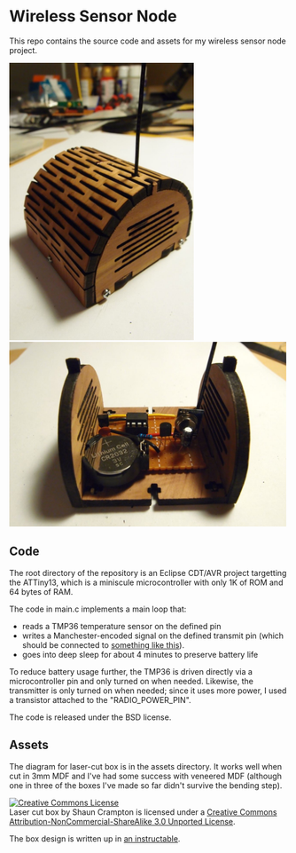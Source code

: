Wireless Sensor Node
====================

This repo contains the source code and assets for my wireless sensor node 
project.

<img src="https://github.com/fasaxc/WirelessSensorNode/raw/master/assets/box.jpg" width="333" height="500" alt="Completed sensor module">

<img src="https://github.com/fasaxc/WirelessSensorNode/raw/master/assets/node.jpg" width="500" height="333" alt="Completed sensor module">

Code
----

The root directory of the repository is an Eclipse CDT/AVR project targetting
the ATTiny13, which is a miniscule microcontroller with only 1K of ROM and 
64 bytes of RAM.

The code in main.c implements a main loop that:

* reads a TMP36 temperature sensor on the defined pin
* writes a Manchester-encoded signal on the defined transmit pin (which should be connected to <a href="http://www.sparkfun.com/products/10534">something like this</a>).
* goes into deep sleep for about 4 minutes to preserve battery life

To reduce battery usage further, the TMP36 is driven directly via a 
microcontroller pin and only turned on when needed.  Likewise, the transmitter 
is only turned on when needed; since it uses more power, I used a transistor 
attached to the "RADIO_POWER_PIN".

The code is released under the BSD license.

Assets
------

The diagram for laser-cut box is in the assets directory.  It works well when 
cut in 3mm MDF and I've had some success with veneered MDF (although one in
three of the boxes I've made so far didn't survive the bending step).  

<a rel="license" href="http://creativecommons.org/licenses/by-nc-sa/3.0/"><img alt="Creative Commons License" style="border-width:0" src="http://i.creativecommons.org/l/by-nc-sa/3.0/88x31.png" /></a><br /><span xmlns:dct="http://purl.org/dc/terms/" href="http://purl.org/dc/dcmitype/StillImage" property="dct:title" rel="dct:type">Laser cut box</span> by <span xmlns:cc="http://creativecommons.org/ns#" property="cc:attributionName">Shaun Crampton</span> is licensed under a <a rel="license" href="http://creativecommons.org/licenses/by-nc-sa/3.0/">Creative Commons Attribution-NonCommercial-ShareAlike 3.0 Unported License</a>.

The box design is written up in <a href="http://www.instructables.com/id/Laser-cut-enclosure-with-living-hinge-lid/">an instructable</a>.
